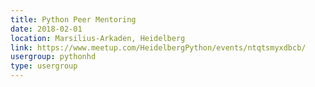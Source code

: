 ```yaml
---
title: Python Peer Mentoring
date: 2018-02-01
location: Marsilius-Arkaden, Heidelberg
link: https://www.meetup.com/HeidelbergPython/events/ntqtsmyxdbcb/
usergroup: pythonhd
type: usergroup
---
```

